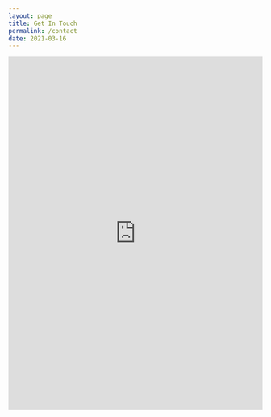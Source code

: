 ```yaml
---
layout: page
title: Get In Touch
permalink: /contact
date: 2021-03-16
---
```


<iframe src="https://docs.google.com/forms/d/e/1FAIpQLSeb3iYbmXTqg5mbp84EsdzyIphcwbDl0YQCrpMDdQkWyjA2Jw/viewform?embedded=true" width="100%" height="700" frameborder="0" marginheight="0" marginwidth="0">Loading…</iframe>
